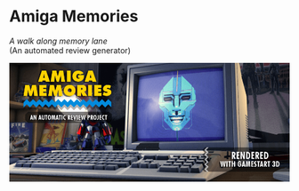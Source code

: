 # Amiga Memories

_A walk along memory lane_<br>
(An automated review generator)

![splash screen](img/am-splash.png)